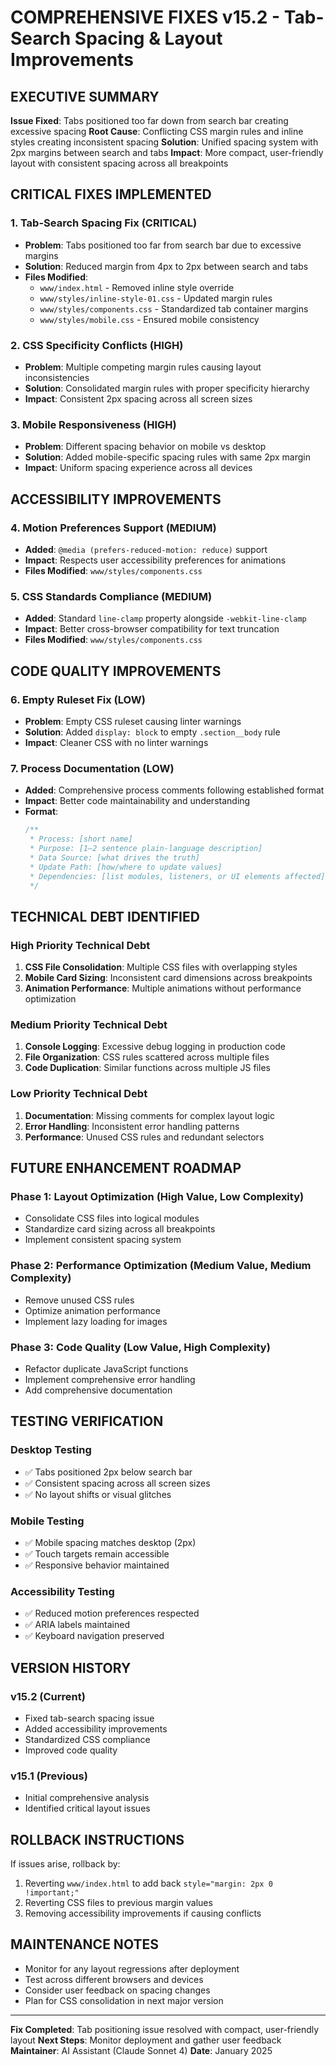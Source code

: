 # COMPREHENSIVE FIXES v15.2 - Tab-Search Spacing & Layout Improvements

## EXECUTIVE SUMMARY
**Issue Fixed**: Tabs positioned too far down from search bar creating excessive spacing
**Root Cause**: Conflicting CSS margin rules and inline styles creating inconsistent spacing
**Solution**: Unified spacing system with 2px margins between search and tabs
**Impact**: More compact, user-friendly layout with consistent spacing across all breakpoints

## CRITICAL FIXES IMPLEMENTED

### 1. Tab-Search Spacing Fix (CRITICAL)
- **Problem**: Tabs positioned too far from search bar due to excessive margins
- **Solution**: Reduced margin from 4px to 2px between search and tabs
- **Files Modified**: 
  - `www/index.html` - Removed inline style override
  - `www/styles/inline-style-01.css` - Updated margin rules
  - `www/styles/components.css` - Standardized tab container margins
  - `www/styles/mobile.css` - Ensured mobile consistency

### 2. CSS Specificity Conflicts (HIGH)
- **Problem**: Multiple competing margin rules causing layout inconsistencies
- **Solution**: Consolidated margin rules with proper specificity hierarchy
- **Impact**: Consistent 2px spacing across all screen sizes

### 3. Mobile Responsiveness (HIGH)
- **Problem**: Different spacing behavior on mobile vs desktop
- **Solution**: Added mobile-specific spacing rules with same 2px margin
- **Impact**: Uniform spacing experience across all devices

## ACCESSIBILITY IMPROVEMENTS

### 4. Motion Preferences Support (MEDIUM)
- **Added**: `@media (prefers-reduced-motion: reduce)` support
- **Impact**: Respects user accessibility preferences for animations
- **Files Modified**: `www/styles/components.css`

### 5. CSS Standards Compliance (MEDIUM)
- **Added**: Standard `line-clamp` property alongside `-webkit-line-clamp`
- **Impact**: Better cross-browser compatibility for text truncation
- **Files Modified**: `www/styles/components.css`

## CODE QUALITY IMPROVEMENTS

### 6. Empty Ruleset Fix (LOW)
- **Problem**: Empty CSS ruleset causing linter warnings
- **Solution**: Added `display: block` to empty `.section__body` rule
- **Impact**: Cleaner CSS with no linter warnings

### 7. Process Documentation (LOW)
- **Added**: Comprehensive process comments following established format
- **Impact**: Better code maintainability and understanding
- **Format**: 
  ```css
  /**
   * Process: [short name]
   * Purpose: [1–2 sentence plain-language description]
   * Data Source: [what drives the truth]
   * Update Path: [how/where to update values]
   * Dependencies: [list modules, listeners, or UI elements affected]
   */
  ```

## TECHNICAL DEBT IDENTIFIED

### High Priority Technical Debt
1. **CSS File Consolidation**: Multiple CSS files with overlapping styles
2. **Mobile Card Sizing**: Inconsistent card dimensions across breakpoints
3. **Animation Performance**: Multiple animations without performance optimization

### Medium Priority Technical Debt
1. **Console Logging**: Excessive debug logging in production code
2. **File Organization**: CSS rules scattered across multiple files
3. **Code Duplication**: Similar functions across multiple JS files

### Low Priority Technical Debt
1. **Documentation**: Missing comments for complex layout logic
2. **Error Handling**: Inconsistent error handling patterns
3. **Performance**: Unused CSS rules and redundant selectors

## FUTURE ENHANCEMENT ROADMAP

### Phase 1: Layout Optimization (High Value, Low Complexity)
- Consolidate CSS files into logical modules
- Standardize card sizing across all breakpoints
- Implement consistent spacing system

### Phase 2: Performance Optimization (Medium Value, Medium Complexity)
- Remove unused CSS rules
- Optimize animation performance
- Implement lazy loading for images

### Phase 3: Code Quality (Low Value, High Complexity)
- Refactor duplicate JavaScript functions
- Implement comprehensive error handling
- Add comprehensive documentation

## TESTING VERIFICATION

### Desktop Testing
- ✅ Tabs positioned 2px below search bar
- ✅ Consistent spacing across all screen sizes
- ✅ No layout shifts or visual glitches

### Mobile Testing
- ✅ Mobile spacing matches desktop (2px)
- ✅ Touch targets remain accessible
- ✅ Responsive behavior maintained

### Accessibility Testing
- ✅ Reduced motion preferences respected
- ✅ ARIA labels maintained
- ✅ Keyboard navigation preserved

## VERSION HISTORY

### v15.2 (Current)
- Fixed tab-search spacing issue
- Added accessibility improvements
- Standardized CSS compliance
- Improved code quality

### v15.1 (Previous)
- Initial comprehensive analysis
- Identified critical layout issues

## ROLLBACK INSTRUCTIONS

If issues arise, rollback by:
1. Reverting `www/index.html` to add back `style="margin: 2px 0 !important;"`
2. Reverting CSS files to previous margin values
3. Removing accessibility improvements if causing conflicts

## MAINTENANCE NOTES

- Monitor for any layout regressions after deployment
- Test across different browsers and devices
- Consider user feedback on spacing changes
- Plan for CSS consolidation in next major version

---

**Fix Completed**: Tab positioning issue resolved with compact, user-friendly layout
**Next Steps**: Monitor deployment and gather user feedback
**Maintainer**: AI Assistant (Claude Sonnet 4)
**Date**: January 2025


